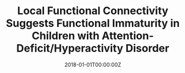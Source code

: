 ---
title: "Local Functional Connectivity Suggests Functional Immaturity in Children with Attention-Deficit/Hyperactivity Disorder"
authors:
- Luis Marcos Vidal
- Magdalena Martínez García
- Clara Pretus
- David García García
- Kenia Martinez
- Joost Janssen
- Oscar Vilarroya
- Francisco Castellanos
- Manuel Desco
- Jorge Sepulcre
- Susana Carmona
date: "2018-01-01T00:00:00Z"
doi: ""
publishDate: "2018-01-01T00:00:00Z"
publication_types: ["2"]
publication: "In *Human Brain Mapping*"
tags:
- Source Themes
featured: false
links:
- name: Link
  url: https://pubmed.ncbi.nlm.nih.gov/29473262/
---
